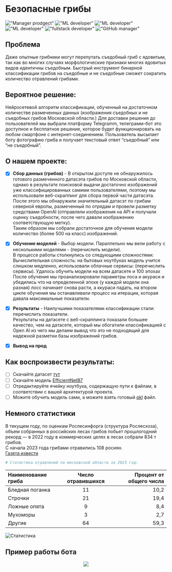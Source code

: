 # Безопасные грибы
!["Manager prodgect"](https://img.shields.io/badge/%D0%9C%D0%B5%D0%BD%D0%B5%D0%B4%D0%B6%D0%B5%D1%80%20%D0%BF%D1%80%D0%BE%D0%B5%D0%BA%D1%82%D0%B0-%D0%90%D0%BD%D0%B4%D1%80%D0%B5%D0%B9%20%D0%9A%D1%85%D0%B0%D0%BB%D0%BE%D0%B2-blue
)
!["ML developer"](https://img.shields.io/badge/ML%20%D0%A0%D0%B0%D0%B7%D1%80%D0%B0%D0%B1%D0%BE%D1%82%D1%87%D0%B8%D0%BA-%D0%94%D0%BC%D0%B8%D1%82%D1%80%D0%B8%D0%B9%20%D0%93%D0%BE%D0%BB%D0%BE%D0%B2%D0%B0%D1%87%D0%B5%D0%B2-orange
)
!["ML developer"](https://img.shields.io/badge/ML%20%D0%A0%D0%B0%D0%B7%D1%80%D0%B0%D0%B1%D0%BE%D1%82%D1%87%D0%B8%D0%BA-%D0%98%D0%BB%D1%8C%D1%8F%20%D0%91%D0%B5%D1%86%D1%83%D0%BA%D0%B5%D0%BB%D0%B8-pink
)
!["ML developer"](https://img.shields.io/badge/ML_%D0%A0%D0%B0%D0%B7%D1%80%D0%B0%D0%B1%D0%BE%D1%82%D1%87%D0%B8%D0%BA-%D0%98%D0%BB%D1%8C%D1%8F%20%D0%A1%D1%82%D0%BE%D1%80%D0%BE%D0%B6%D0%B5%D0%B2-yellow
)
!["fullstack developer"](https://img.shields.io/badge/%D0%A4%D1%83%D0%BB%D1%81%D1%82%D0%B5%D0%BA_%D0%A0%D0%B0%D0%B7%D1%80%D0%B0%D0%B1%D0%BE%D1%82%D1%87%D0%B8%D0%BA-%D0%A1%D0%B5%D0%BC%D1%91%D0%BD_%D0%A8%D1%83%D0%BB%D1%8C%D0%B3%D0%B0-brightgreen
)
!["GitHub manager"](https://img.shields.io/badge/GitHub_%D0%9C%D0%B5%D0%BD%D0%B5%D0%B4%D0%B6%D0%B5%D1%80-%D0%98%D0%BB%D1%8C%D1%8F%20%D0%A1%D0%B5%D0%B4%D0%B5%D0%BB%D1%8C%D0%BD%D0%B8%D0%BA%D0%BE%D0%B2-red)

## Проблема
Даже опытные грибники могут перепутать съедобный гриб с ядовитым, так как во многих случаях морфологические признаки многих ядовитых видов идентичны съедобным. Быстрый инструмент бинарной классификации грибов на съедобные и не съедобные сможет сократить количество отравлений грибами.

## Вероятное решение: 
Нейросетевой алгоритм классификации, обученный на достаточном количестве размеченных данных (изображения съедобных и не съедобных грибов Московской области.) 
Для доставки решения до пользователей мы выбрали платформу Telegramm, телеграмм-бот это доступное и бесплатное решение, которое будет функционировать на любом смартфоне с интернет-соединением.
Пользователь высылает боту фотографию гриба и получает текстовый ответ “съедобный” или “не съедобный”.


## О нашем проекте:

- [x] **Сбор данных (грибов)** - В открытом доступе не обнаружилось готового размеченного датасэта грибов по Московской области, однако в результате поисковой выдачи достаточно изображений уже классифицированных самими пользователями, поэтому мы использовали веб-скраппинг для сбора первой части датасэта.
  <br>После этого мы обнаружили значительный датасэт по грибам северной европы, размеченный по отрядам и провели разметку средствами OpenAI (отправляли изображения на API и получали оценку съедобности, после чего давали изображению соответствующую метку).
  <br>Таким образом мы собрали достаточное для обучения модели количество (более 500 на класс) изображений.
- [x] **Обучение моделей** - Выбор модели. Параллельно мы вели работу с несколькими моделями - (перечислить модели).
  <br>В процессе работы столкнулись со следующими сложностями:
Вычислительная сложность: на бытовых ноутбуках модель учится слишком медленно, использовали облачные сервисы: (перечислить сервисы).
Удалось обучить модели на всем датасете и 100 эпохах
  <br>После обучения мы проанализировали параметры лоса и акураси и убедились что на определенной эпохе (у каждой модели она разная) лосс начинает снова расти, а ккураси падать, на втором цикле обучения мы останавливали процесс на итерации, которая давала максимальные показатели.

- [x] **Результаты** - Наилучшими показателями классификации стали: перечислить показатели.
  <br>Результаты на датасете с веб-скраппинга показали большее качество, чем на датасете, который мы обогатили классификацией с Open AI из чего мы делаем вывод что это не подходящий для надежной разметки базы изображений грибов.

- [x] **Вывод на прод**


## Как воспроизвести результаты:
- [ ] Скачайте датасет [тут](https://drive.google.com/drive/folders/1kn1HLN-Z_GG5leX4xJLa9waT1MQSvC9O)
- [ ] Скачайте модель [EfficientNetB7](https://drive.google.com/file/d/1rPa8nbNrb-bJ9r3EKP_ft8bQjESeF2n6/view)
- [ ] Отредактируёте ячейку ноутбука, содержащую пути к файлам, в соответствии с вашей архитектурой проекта.
- [ ] Можите обучить модель сами, а можите взять готовый [pkl](https://drive.google.com/file/d/1ZJfF9WSIP8SogkLLUh9DPQ0rPJ0wOa4N/view) файл.

## Немного статистики
В текущем году, по оценкам Рослесинфорга (структура Рослесхоза), объем собранных в российских лесах грибов побьет прошлогодний рекорд — в 2022 году в коммерческих целях в лесах собрали 834 т грибов.
<br>С начала 2023 года грибами отравились 108 росиян.
<br>[Газета извести](https://www.kommersant.ru/doc/6138423)

```python
# Статистика отравлений по московской области за 2023 год:
```
| Наименование гриба | Число отравившихся | Процент от общего числа |
|:-----------------------|:-------------:|------------:|
| Бледная поганка | 11 | 10,2 |
| Строчки| 21 | 19,4|
| Ложные опята| 9 | 8,4|
| Мухоморы| 3 | 2,7|
| Другие| 64 | 59,3|
![Статистика](C:\Users\79174\Desktop\Безымянный-1.pdf, 'Статистика отравлений')

## Пример работы бота
<div id="header" align="center">
  <img src="https://media.giphy.com/media/v1.Y2lkPTc5MGI3NjExMG16c3c0eTJhbzNodzR4d3BsNXVzZHBrbjRjZTFtNXNzejNsZndkZyZlcD12MV9pbnRlcm5hbF9naWZfYnlfaWQmY3Q9Zw/2zJLhOGrOTDdLd9RCG/giphy.gif"/>
</div>
